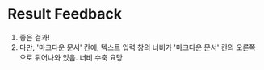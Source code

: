 # Result Feedback

1. 좋은 결과!
2. 다만, '마크다운 문서' 칸에, 텍스트 입력 창의 너비가 '마크다운 문서' 칸의 오른쪽으로 튀어나와 있음. 너비 수축 요망